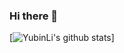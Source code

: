 ### Hi there 👋
[![YubinLi's github stats](https://github-readme-stats.vercel.app/api?username=liyubin117&theme=dracula&&show_icons=true&include_all_commits=true)]
